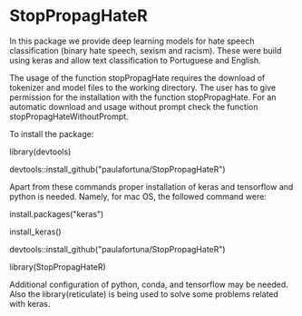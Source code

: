 # StopPropagHateR

In this package we provide deep learning models for hate speech classification (binary hate speech, sexism and racism). These were build using keras and allow text classification to Portuguese and English. 

The usage of the function stopPropagHate requires the download of tokenizer and model files to the working directory. The user has to give permission for the installation with the function stopPropagHate. For an automatic download and usage without prompt check the function stopPropagHateWithoutPrompt.

To install the package:

library(devtools)

devtools::install_github("paulafortuna/StopPropagHateR")

Apart from these commands proper installation of keras and tensorflow and python is needed.
Namely, for mac OS, the followed command were:

install.packages("keras")

install_keras()

devtools::install_github("paulafortuna/StopPropagHateR")

library(StopPropagHateR)

Additional configuration of python, conda, and tensorflow may be needed.
Also the library(reticulate) is being used to solve some problems related with keras.
